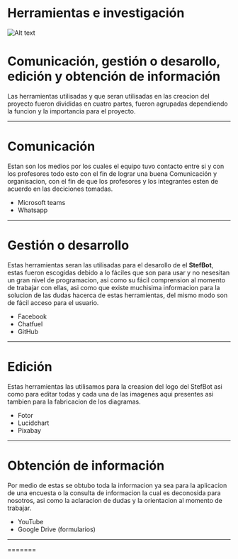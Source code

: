 # Herramientas e investigación

![Alt text](https://github.com/Fismael18/StefBot/blob/main/Imagenes%20StefBot/11.jpg)

# Comunicación, gestión o desarollo, edición y obtención de información

Las herramientas utilisadas y que seran utilisadas en las creacion del proyecto fueron divididas en cuatro partes, fueron agrupadas dependiendo la funcion y la importancia para el proyecto.

---
# Comunicación
Estan son los medios por los cuales el equipo tuvo contacto entre si y con los profesores todo esto con el fin de lograr una buena Comunicación y organisacion, con el fin de que los profesores y los integrantes esten de acuerdo en las deciciones tomadas.

*  Microsoft teams
* Whatsapp
---
# Gestión o desarrollo 
Estas herramientas seran las utilisadas para el desarollo de el **StefBot**, estas fueron escogidas debido a lo fáciles que son para usar y no nesesitan un gran nivel de programacion, asi como su fácil comprension al momento de trabajar con ellas, asi como que existe muchisima informacion para la solucion de las dudas hacerca de estas herramientas, del mismo modo son de fácil acceso para el usuario.

* Facebook
* Chatfuel
* GitHub
---
# Edición
Estas herramientas las utilisamos para la creasion del logo del StefBot asi como para editar todas y cada una de las imagenes aqui presentes asi tambien para la fabricacion de los diagramas.

* Fotor
* Lucidchart
* Pixabay
---
# Obtención de información 
Por medio de estas se obtubo toda la informacion ya sea para la aplicacion de una encuesta o la consulta de informacion la cual es deconosida para nosotros, asi como la aclaracion de dudas y la orientacion al momento de trabajar.

* YouTube
* Google Drive (formularios)
---
=======
